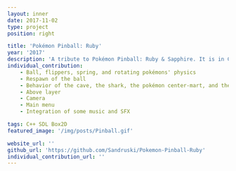```yaml
---
layout: inner
date: 2017-11-02
type: project
position: right

title: 'Pokémon Pinball: Ruby'
year: '2017'
description: 'A tribute to Pokémon Pinball: Ruby & Sapphire. It is in C++. It was done in pairs.'
individual_contribution:
    - Ball, flippers, spring, and rotating pokémons' physics
    - Respawn of the ball
    - Behavior of the cave, the shark, the pokémon center-mart, and the coins
    - Above layer
    - Camera
    - Main menu
    - Integration of some music and SFX

tags: C++ SDL Box2D
featured_image: '/img/posts/Pinball.gif'

website_url: ''
github_url: 'https://github.com/Sandruski/Pokemon-Pinball-Ruby'
individual_contribution_url: ''
---
```

